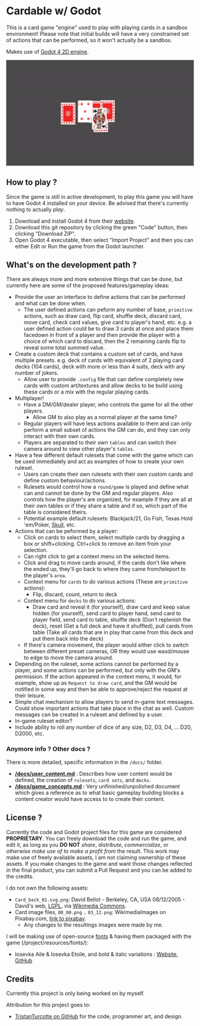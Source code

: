 # Cardable w/ Godot

This is a card game "engine" used to play with playing cards in a sandbox environment! Please note that initial builds will have a very constrained set of actions that can be performed, so it won't actually be a sandbox.

Makes use of [Godot 4 2D engine](https://godotengine.org/).

![Cards randomly being drawn](readme/cards.gif)

## How to play ?

Since the game is still in active development, to play this game you will have to have Godot 4 installed on your device. Be advised that there's currently nothing to actually _play_.

1. Download and install Godot 4 from their [website](https://godotengine.org/download/).
2. Download this git repository by clicking the green "Code" button, then clicking "Download ZIP".
3. Open Godot 4 executable, then select "Import Project" and then you can either Edit or Run the game from the Godot launcher.

## What's on the development path ?

There are always more and more extensive things that can be done, but currently here are some of the proposed features/gameplay ideas:

- Provide the user an interface to define actions that can be performed and what can be done when.
  - The user defined actions can peform any number of base, `primitive` actions, such as draw card, flip card, shuffle deck, discard card, move card, check card values, give card to player's hand, etc. e.g. a user defined action could be to draw 3 cards at once and place them facedown in front of a player and then provide the player with a choice of which card to discard, then the 2 remaining cards flip to reveal some total summed value.
- Create a custom deck that contains a custom set of cards, and have multiple presets. e.g. deck of cards with equivalent of 2 playing card decks (104 cards), deck with more or less than 4 suits, deck with any number of jokers.
  - Allow user to provide `.config` file that can define completely new cards with custom art/textures and allow decks to be build using these cards or a mix with the regular playing cards.
- Multiplayer!
  - Have a DM/GM/dealer player, who controls the game for all the other players.
    - Allow GM to also play as a normal player at the same time?
  - Regular players will have less actions available to them and can only perform a small subset of actions the GM can do, and they can only interact with their own cards.
  - Players are separated to their own `tables` and can switch their camera around to view other player's `tables`.
- Have a few different default rulesets that come with the game which can be used immediately and act as examples of how to create your own ruleset.
  - Users can create their own rulesets with their own custom cards and define custom behaviour/actions.
  - Rulesets would control how a `round/game` is played and define what can and cannot be done by the GM and regular players. Also controls how the player's are organized, for example if they are all at their own tables or if they share a table and if so, which part of the table is considered theirs.
  - Potential example default rulesets: Blackjack/21, Go Fish, Texas Hold 'em/Poker, [Skull](https://boardgamegeek.com/boardgame/92415/skull), etc.
- Actions that can be peformed by a player:
  - Click on cards to select them, select multiple cards by dragging a box or shift+clicking. Ctrl+click to remove an item from your selection.
  - Can right click to get a context menu on the selected items.
  - Click and drag to move cards around, if the cards don't like where the ended up, they'll go back to where they came from/teleport to the player's `area`.
  - Context menu for `cards` to do various actions (These are `primitive` actions):
    - Flip, discard, count, return to deck
  - Context menu for `decks` to do various actions:
    - Draw card and reveal it (for yourself), draw card and keep value hidden (for yourself), send card to player hand, send card to player field, send card to table, shuffle deck (Don't replenish the deck), reset (Get a full deck and have it shuffled), pull cards from table (Take all cards that are in play that came from this deck and put them back into the deck)
  - If there's camera movement, the player would either click to switch between different preset cameras, OR they would use wasd/mouse to edge to move the camera around.
- Depending on the ruleset, some actions cannot be performed by a player, and some actions can be performed, but only with the GM's permission. If the action appeared in the context menu, it would, for example, show up as `Request to draw card`, and the GM would be notified in some way and then be able to approve/reject the request at their leisure.
- Simple chat mechanism to allow players to send in-game text messages. Could show important actions that take place in the chat as well. Custom messages can be created in a ruleset and defined by a user.
- In-game ruleset editor?
- Include ability to roll any number of dice of any size, D2, D3, D4, ... D20, D2000, etc.

### Anymore info ? Other docs ?

There is more detailed, specific information in the `/docs/` folder.

- __[/docs/user_content.md](/docs/user_content.md)__ : Describes how user content would be defined, the creation of `rulesets`, `card sets`, and `decks`.
- __[/docs/game_concepts.md](/docs/game_concepts.md)__ : Very unfinished/unpolished document which gives a reference as to what basic gameplay building blocks a content creator would have access to to create their content.

## License ?

Currently the code and Godot project files for this game are considered __PROPRIETARY__. You can freely download the code and run the game, and edit it, as long as you __DO NOT__ _share_, _distribute_, _commercialize_, or _otherwise make use of to make a profit from_ the result. This work may make use of freely available assets, I am not claiming ownership of these assets. If you make changes to the game and want those changes reflected in the final product, you can submit a Pull Request and you can be added to the credits.

I do not own the following assets:

- `Card_back_01.svg.png`: David Bellot - Berkeley, CA, USA 08/12/2005 - David's web, [LGPL](http://www.gnu.org/licenses/lgpl.html), via [Wikimedia Commons](https://commons.wikimedia.org/wiki/File:Card_back_01.svg).
- Card image files, `00_00.png` .. `03_12.png`: WikimediaImages on Pixabay.com, [link to pixabay](https://pixabay.com/images/id-884206/).
  - Any changes to the resultings images were made by me.

I will be making use of open-source [fonts](/project/resources/fonts/font_attributions.md) & having them packaged with the game (/project/resources/fonts/):

- Iosevka Aile & Iosevka Etoile, and bold & italic variations : [Website](https://typeof.net/Iosevka/), [GitHub](https://github.com/be5invis/Iosevka)

## Credits

Currently this project is only being worked on by myself.

Attribution for this project goes to:

- [TristanTurcotte on GitHub](https://github.com/TristanTurcotte) for the code, programmer art, and design.
